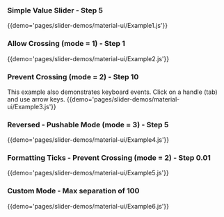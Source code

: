 ### Simple Value Slider - Step 5 
{{demo='pages/slider-demos/material-ui/Example1.js'}}

### Allow Crossing (mode = 1) - Step 1
{{demo='pages/slider-demos/material-ui/Example2.js'}}

### Prevent Crossing (mode = 2) - Step 10
This example also demonstrates keyboard events. Click on a handle (tab) and use arrow keys.
{{demo='pages/slider-demos/material-ui/Example3.js'}}

### Reversed - Pushable Mode (mode = 3) - Step 5 
{{demo='pages/slider-demos/material-ui/Example4.js'}}

### Formatting Ticks - Prevent Crossing (mode = 2) - Step 0.01
{{demo='pages/slider-demos/material-ui/Example5.js'}}

### Custom Mode  - Max separation of 100
{{demo='pages/slider-demos/material-ui/Example6.js'}}